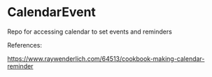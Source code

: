 # CalendarEvent
Repo for accessing calendar to set events and reminders

References:

https://www.raywenderlich.com/64513/cookbook-making-calendar-reminder

